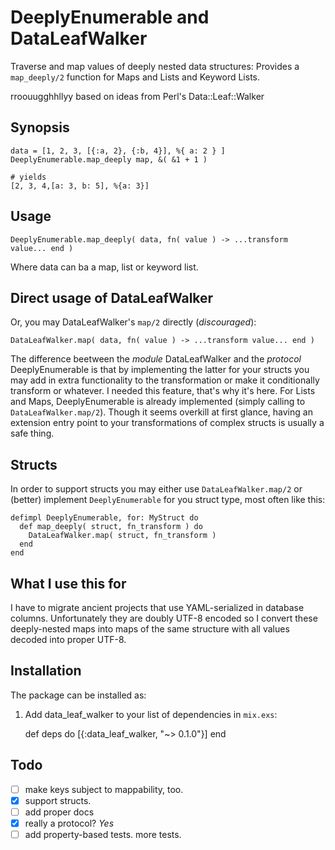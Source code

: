 # DeeplyEnumerable and DataLeafWalker

Traverse and map values of deeply nested data structures: Provides a
`map_deeply/2` function for Maps and Lists and Keyword Lists.

rroouugghhllyy based on ideas from Perl's Data::Leaf::Walker

## Synopsis

```
data = [1, 2, 3, [{:a, 2}, {:b, 4}], %{ a: 2 } ]
DeeplyEnumerable.map_deeply map, &( &1 + 1 )

# yields
[2, 3, 4,[a: 3, b: 5], %{a: 3}]
```

## Usage

```
DeeplyEnumerable.map_deeply( data, fn( value ) -> ...transform value... end )
```

Where data can ba a map, list or keyword list.

## Direct usage of DataLeafWalker

Or, you may DataLeafWalker's `map/2` directly (_discouraged_):

```
DataLeafWalker.map( data, fn( value ) -> ...transform value... end )
```

The difference beetween the _module_ DataLeafWalker and the _protocol_
DeeplyEnumerable is that by implementing the latter for your structs
you may add in extra functionality to the transformation or make it
conditionally transform or whatever. I needed this feature, that's why
it's here. For Lists and Maps, DeeplyEnumerable is already implemented
(simply calling to `DataLeafWalker.map/2`). Though it seems overkill
at first glance, having an extension entry point to your
transformations of complex structs is usually a safe thing.

## Structs

In order to support structs you may either use `DataLeafWalker.map/2`
or (better) implement `DeeplyEnumerable` for you struct type, most
often like this:

```
defimpl DeeplyEnumerable, for: MyStruct do
  def map_deeply( struct, fn_transform ) do
    DataLeafWalker.map( struct, fn_transform )
  end
end
```

## What I use this for

I have to migrate ancient projects that use YAML-serialized in database columns.
Unfortunately they are doubly UTF-8 encoded so I convert these deeply-nested
maps into maps of the same structure with all values decoded into proper UTF-8.

## Installation

The package can be installed as:

  1. Add data_leaf_walker to your list of dependencies in `mix.exs`:

        def deps do
          [{:data_leaf_walker, "~> 0.1.0"}]
        end

## Todo

 - [ ] make keys subject to mappability, too.
 - [x] support structs.
 - [ ] add proper docs
 - [x] really a protocol? _Yes_
 - [ ] add property-based tests. more tests.
